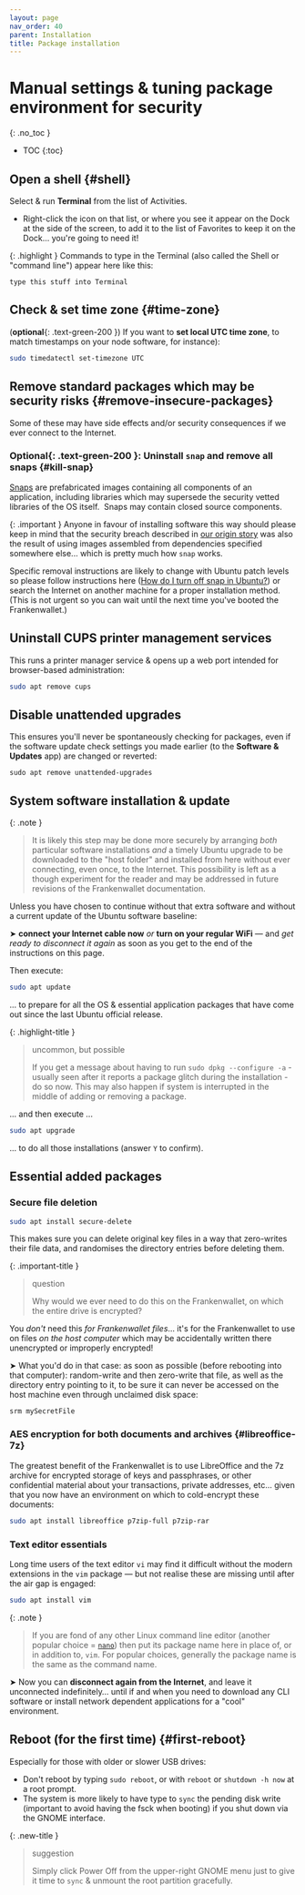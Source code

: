 ```yaml
---
layout: page
nav_order: 40
parent: Installation
title: Package installation
---
```

# Manual settings & tuning package environment for security
{: .no_toc }
- TOC
{:toc}

## Open a shell {#shell}

Select & run **Terminal** from the list of Activities.

- Right-click the icon on that list, or where you see it appear on the Dock at the side of the screen, to add it to the list of Favorites to keep it on the Dock... you're going to need it!

{: .highlight }
Commands to type in the Terminal (also called the Shell or "command line") appear here like this:
```text
type this stuff into Terminal
```

## Check & set time zone {#time-zone}

(**optional**{: .text-green-200 }) If you want to **set local UTC time zone**, to match timestamps on your node software, for instance):

```bash
sudo timedatectl set-timezone UTC
```

## Remove standard packages which may be security risks {#remove-insecure-packages}

Some of these may have side effects and/or security consequences if we ever connect to the Internet.

### <span>Optional</span>{: .text-green-200 }: Uninstall `snap` and remove all snaps {#kill-snap}

[Snaps](https://snapcraft.io/) are prefabricated images containing all components of an application, including libraries which may supersede the security vetted libraries of the OS itself.  Snaps may contain closed source components.

{: .important }
Anyone in favour of installing software this way should please keep in mind that the security breach described in [our origin story](/frankenwallet/intro/history) was also the result of using images assembled from dependencies specified somewhere else... which is pretty much how `snap` works.

Specific removal instructions are likely to change with Ubuntu patch levels so please follow instructions here ([How do I turn off snap in Ubuntu?](https://linuxhint.com/turn-off-snap-ubuntu/)) or search the Internet on another machine for a proper installation method.  (This is not urgent so you can wait until the next time you've booted the Frankenwallet.)

## Uninstall CUPS printer management services

This runs a printer manager service & opens up a web port intended for browser-based administration:

```bash
sudo apt remove cups
```

## Disable unattended upgrades

This ensures you'll never be spontaneously checking for packages, even if the software update check settings you made earlier (to the **Software & Updates** app) are changed or reverted:

    sudo apt remove unattended-upgrades

## System software installation & update

{: .note }
> It is likely this step may be done more securely by arranging _both_ particular software installations _and_ a timely Ubuntu upgrade to be downloaded to the "host folder" and installed from here without ever connecting, even once, to the Internet.  This possibility is left as a though experiment for the reader and may be addressed in future revisions of the Frankenwallet documentation.

Unless you have chosen to continue without that extra software and without a current update of the Ubuntu software baseline: 

➤ **connect your Internet cable now** *or* **turn on your regular WiFi** — and *get ready to disconnect it again* as soon as you get to the end of the instructions on this page.

Then execute:

```bash
sudo apt update
```
... to prepare for all the OS & essential application packages that have come out since the last Ubuntu official release.

{: .highlight-title }
> uncommon, but possible
> 
> If you get a message about having to run `sudo dpkg --configure -a` - usually seen after it reports a package glitch during the installation - do so now.  This may also happen if system is interrupted in the middle of adding or removing a package.

... and then execute ...

```bash
sudo apt upgrade
```

... to do all those installations (answer `Y` to confirm).

## Essential added packages

### Secure file deletion

```bash
sudo apt install secure-delete
```
This makes sure you can delete original key files in a way that zero-writes their file data, and randomises the directory entries before deleting them.

{: .important-title }
> question
>
> Why would we ever need to do this on the Frankenwallet, on which the entire drive is encrypted?

You _don't_ need this _for Frankenwallet files_... it's for the Frankenwallet to use on files *on the host computer* which may be accidentally written there unencrypted or improperly encrypted!

➤ What you'd do in that case: as soon as possible (before rebooting into that computer): random-write and then zero-write that file, as well as the directory entry pointing to it, to be sure it can never be accessed on the host machine even through unclaimed disk space:

```
srm mySecretFile
```

### AES encryption for both documents and archives {#libreoffice-7z}

The greatest benefit of the Frankenwallet is to use LibreOffice and the 7z archive for encrypted storage of keys and passphrases, or other confidential material about your transactions, private addresses, etc... given that you now have an environment on which to cold-encrypt these documents:

```bash
sudo apt install libreoffice p7zip-full p7zip-rar
```

### Text editor essentials

Long time users of the text editor `vi` may find it difficult without the modern extensions in the `vim` package — but not realise these are missing until after the air gap is engaged:

```bash
sudo apt install vim
```

{: .note }
> If you are fond of any other Linux command line editor (another popular choice = [`nano`](https://en.wikipedia.org/wiki/GNU_nano)) then put its package name here in place of, or in addition to, `vim`.  For popular choices, generally the package name is the same as the command name.

➤ Now you can **disconnect again from the Internet**, and leave it unconnected indefinitely… until if and when you need to download any CLI software or install network dependent applications for a "cool" environment.

## Reboot (for the first time) {#first-reboot}

Especially for those with older or slower USB drives:
- Don't reboot by typing `sudo reboot`, or with `reboot` or `shutdown -h now` at a root prompt.
- The system is more likely to have type to `sync` the pending disk write (important to avoid having the fsck when booting) if you shut down via the GNOME interface.

{: .new-title }
> suggestion
>
> Simply click Power Off from the upper-right GNOME menu just to give it time to `sync` & unmount the root partition gracefully.
